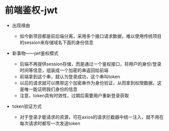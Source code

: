 # 前端鉴权-jwt

- 出现缘由
    - 如今新项目都是前后端分离，采用多个接口请求数据，难以使用传统项目的session来存储域名下面的身份信息

- 新事物——jwt鉴权模式
    - 后端不再提供session存储，而是通过一个鉴权接口，将用户的身份/登录时间等信息，组装成一个加密的串返回给前端
    - 前端拿到这个串，就认为登录成功，这个串叫token
    - 以后的请求就可以携带这个加密串作为身份验证，从而拿到权限数据，这是唯一能证明我们身份的信息
    - 注意，token具有时效性，过期后需要用户重新登录获取

- token验证方式
    - 对于登录才能请求的资源，可在axios的请求拦截器中统一注入，就不用在每次请求时都写一次发送token
